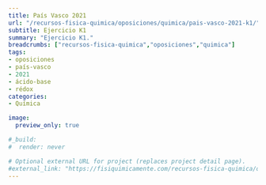 ```yaml
---
title: País Vasco 2021
url: "/recursos-fisica-quimica/oposiciones/quimica/pais-vasco-2021-k1/"
subtitle: Ejercicio K1
summary: "Ejercicio K1."
breadcrumbs: ["recursos-fisica-quimica","oposiciones","quimica"]
tags:
- oposiciones
- país-vasco
- 2021
- ácido-base
- rédox
categories:
- Química

image:
  preview_only: true

#_build:
#  render: never

# Optional external URL for project (replaces project detail page).
#external_link: "https://fisiquimicamente.com/recursos-fisica-quimica/oposiciones/quimica/pais-vasco-2016-k1/pais-vasco-2016-k1.pdf"
---
```


<!-- <iframe src="https://docs.google.com/viewer?url=https://fisiquimicamente.com/recursos-fisica-quimica/oposiciones/quimica/pais-vasco-2016-k1/pais-vasco-2016-k1.pdf&embedded=true" style="width: 100vw; height: 500px; position: relative; left: 50%; right: 50%; margin-left: -50vw; margin-right: -50vw;" frameborder="0"></iframe> -->

<div id="adobe-dc-view" style="width: 100vw; position: relative; left: 50%; right: 50%; margin-left: -50vw; margin-right: -50vw;"></div>
<script src="https://documentcloud.adobe.com/view-sdk/main.js"></script>
<script type="text/javascript">
	document.addEventListener("adobe_dc_view_sdk.ready", function(){ 
		var adobeDCView = new AdobeDC.View({clientId: "5b6be996ab824b0e8113830d11740fa3", divId: "adobe-dc-view"});
		adobeDCView.previewFile({
			content:{location: {url: "https://fisiquimicamente.com/recursos-fisica-quimica/oposiciones/quimica/pais-vasco-2021-k1/pais-vasco-2021-k1.pdf"}},
			metaData:{fileName: "pais-vasco-2021-k1.pdf"}
		}, {embedMode: "IN_LINE"});
	});
</script>